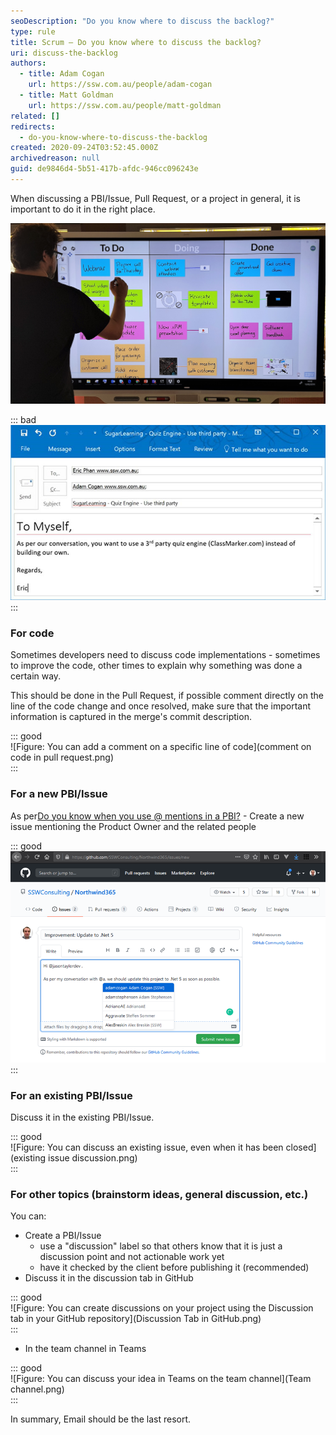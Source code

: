 ```yaml
---
seoDescription: "Do you know where to discuss the backlog?"
type: rule
title: Scrum – Do you know where to discuss the backlog?
uri: discuss-the-backlog
authors:
  - title: Adam Cogan
    url: https://ssw.com.au/people/adam-cogan
  - title: Matt Goldman
    url: https://ssw.com.au/people/matt-goldman
related: []
redirects:
  - do-you-know-where-to-discuss-the-backlog
created: 2020-09-24T03:52:45.000Z
archivedreason: null
guid: de9846d4-5b51-417b-afdc-946cc096243e
---
```


When discussing a PBI/Issue, Pull Request, or a project in general, it is important to do it in the right place.

![](Kanban-on-Screen.jpg)  

<!--endintro-->


::: bad  
![Figure: Bad Example – don't use emails to discuss tasks](bad-mention-pbi_1710232021933.jpg)  
:::

### For code

Sometimes developers need to discuss code implementations - sometimes to improve the code, other times to explain why something was done a certain way.

This should be done in the Pull Request, if possible comment directly on the line of the code change and once resolved, make sure that the important information is captured in the merge's commit description.


::: good  
![Figure: You can add a comment on a specific line of code](comment on code in pull request.png)  
:::

### For a new PBI/Issue


As per[Do you know when you use @ mentions in a PBI?](/when-you-use-mentions-in-a-pbi) - Create a new issue mentioning the Product Owner and the related people




::: good  
![Figure: Good Example - When adding a GitHub issue, @ mention the Product Owner and other related people so they receive a notification e.g, an email](Create-Issue.png)  
:::

### For an existing PBI/Issue

Discuss it in the existing PBI/Issue.


::: good  
![Figure: You can discuss an existing issue, even when it has been closed](existing issue discussion.png)  
:::

### For other topics (brainstorm ideas, general discussion, etc.)

You can:

* Create a PBI/Issue
    * use a "discussion" label so that others know that it is just a discussion point and not actionable work yet
    * have it checked by the client before publishing it (recommended)
* Discuss it in the discussion tab in GitHub



::: good  
![Figure: You can create discussions on your project using the Discussion tab in your GitHub repository](Discussion Tab in GitHub.png)  
:::

* In the team channel in Teams



::: good  
![Figure: You can discuss your idea in Teams on the team channel](Team channel.png)  
:::

In summary, Email should be the last resort.
